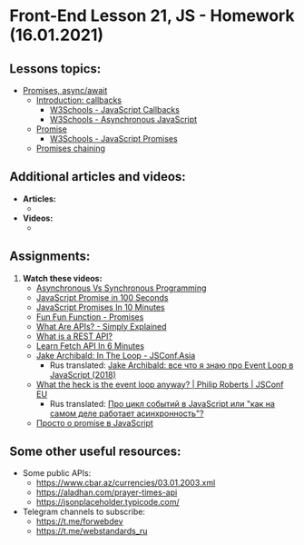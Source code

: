 # Front-End Lesson 21, JS - Homework (16.01.2021)

## Lessons topics:

- [Promises, async/await](https://javascript.info/async)
  - [Introduction: callbacks](https://javascript.info/callbacks)
    - [W3Schools - JavaScript Callbacks](https://www.w3schools.com/js/js_callback.asp)
    - [W3Schools - Asynchronous JavaScript](https://www.w3schools.com/js/js_asynchronous.asp)
  - [Promise](https://javascript.info/promise-basics)
    - [W3Schools - JavaScript Promises](https://www.w3schools.com/js/js_promise.asp)
  - [Promises chaining](https://javascript.info/promise-chaining)

## Additional articles and videos:

- **Articles:**
  - []()
- **Videos:**
  - []()

## Assignments:

1. **Watch these videos:**
   - [Asynchronous Vs Synchronous Programming](https://youtu.be/Kpn2ajSa92c)
   - [JavaScript Promise in 100 Seconds](https://youtu.be/RvYYCGs45L4)
   - [JavaScript Promises In 10 Minutes](https://youtu.be/DHvZLI7Db8E)
   - [Fun Fun Function - Promises](https://youtu.be/2d7s3spWAzo)
   - [What Are APIs? - Simply Explained](https://youtu.be/OVvTv9Hy91Q)
   - [What is a REST API?](https://youtu.be/SLwpqD8n3d0)
   - [Learn Fetch API In 6 Minutes](https://youtu.be/cuEtnrL9-H0)
   - [Jake Archibald: In The Loop - JSConf.Asia](https://youtu.be/cCOL7MC4Pl0)
     - Rus translated: [Jake Archibald: все что я знаю про Event Loop в JavaScript (2018)](https://youtu.be/j4_9BZezSUA)
   - [What the heck is the event loop anyway? | Philip Roberts | JSConf EU](https://youtu.be/8aGhZQkoFbQ)
     - Rus translated: [Про цикл событий в JavaScript или "как на самом деле работает асинхронность"?](https://youtu.be/8cV4ZvHXQL4)
   - [Просто о promise в JavaScript](https://youtu.be/Sr0WT-XHwd0)

## Some other useful resources:

- Some public APIs:
  - https://www.cbar.az/currencies/03.01.2003.xml
  - https://aladhan.com/prayer-times-api
  - https://jsonplaceholder.typicode.com/
- Telegram channels to subscribe:
  - https://t.me/forwebdev
  - https://t.me/webstandards_ru

